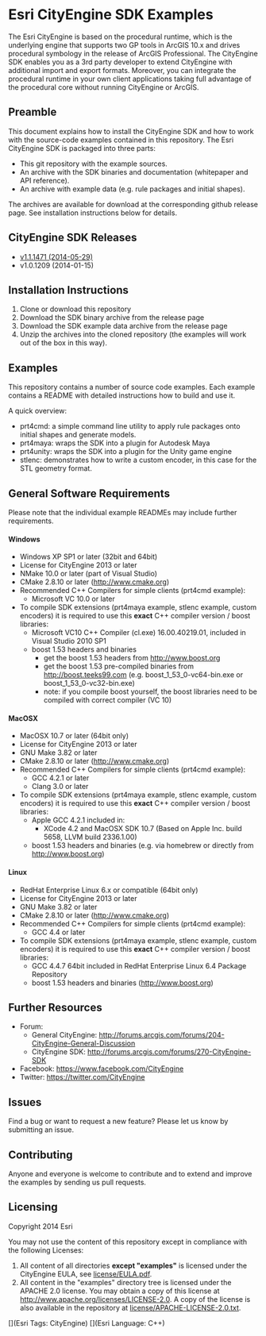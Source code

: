 # Esri CityEngine SDK Examples

The Esri CityEngine is based on the procedural runtime, which is the underlying engine that supports two GP tools in ArcGIS 10.x and drives procedural symbology in the release of ArcGIS Professional. The CityEngine SDK enables you as a 3rd party developer to extend CityEngine with additional import and export formats. Moreover, you can integrate the procedural runtime in your own client applications taking full advantage of the procedural core without running CityEngine or ArcGIS.

## Preamble

This document explains how to install the CityEngine SDK and how to work with the source-code examples contained in this repository. The Esri CityEngine SDK is packaged into three parts:
- This git repository with the example sources.
- An archive with the SDK binaries and documentation (whitepaper and API reference).
- An archive with example data (e.g. rule packages and initial shapes).

The archives are available for download at the corresponding github release page. See installation instructions below for details.

## CityEngine SDK Releases
- [v1.1.1471 (2014-05-29)](https://github.com/Esri/esri-cityengine-sdk/releases/tag/1.1.1471)
- v1.0.1209 (2014-01-15)

## Installation Instructions
1. Clone or download this repository
2. Download the SDK binary archive from the release page
3. Download the SDK example data archive from the release page
4. Unzip the archives into the cloned repository (the examples will work out of the box in this way).

## Examples
This repository contains a number of source code examples. Each example contains a README with detailed instructions how to build and use it.

A quick overview:
- prt4cmd: a simple command line utility to apply rule packages onto initial shapes and generate models.
- prt4maya: wraps the SDK into a plugin for Autodesk Maya
- prt4unity: wraps the SDK into a plugin for the Unity game engine
- stlenc: demonstrates how to write a custom encoder, in this case for the STL geometry format.

## General Software Requirements
Please note that the individual example READMEs may include further requirements.

#### Windows
* Windows XP SP1 or later (32bit and 64bit)
* License for CityEngine 2013 or later
* NMake 10.0 or later (part of Visual Studio)
* CMake 2.8.10 or later (http://www.cmake.org)
* Recommended C++ Compilers for simple clients (prt4cmd example):
    * Microsoft VC 10.0 or later
* To compile SDK extensions (prt4maya example, stlenc example, custom encoders) it is required to use this **exact** C++ compiler version / boost libraries:
    * Microsoft VC10 C++ Compiler (cl.exe) 16.00.40219.01, included in Visual Studio 2010 SP1 
    * boost 1.53 headers and binaries 
        * get the boost 1.53 headers from http://www.boost.org
        * get the boost 1.53 pre-compiled binaries from http://boost.teeks99.com (e.g. boost_1_53_0-vc64-bin.exe or boost_1_53_0-vc32-bin.exe)
        * note: if you compile boost yourself, the boost libraries need to be compiled with correct compiler (VC 10)

#### MacOSX
* MacOSX 10.7 or later (64bit only)
* License for CityEngine 2013 or later
* GNU Make 3.82 or later
* CMake 2.8.10 or later (http://www.cmake.org)
* Recommended C++ Compilers for simple clients (prt4cmd example):
    * GCC 4.2.1 or later
    * Clang 3.0 or later
* To compile SDK extensions (prt4maya example, stlenc example, custom encoders) it is required to use this **exact** C++ compiler version / boost libraries:
    * Apple GCC 4.2.1 included in:
        * XCode 4.2 and MacOSX SDK 10.7 (Based on Apple Inc. build 5658, LLVM build 2336.1.00)
    * boost 1.53 headers and binaries (e.g. via homebrew or directly from http://www.boost.org)

#### Linux
* RedHat Enterprise Linux 6.x or compatible (64bit only)
* License for CityEngine 2013 or later
* GNU Make 3.82 or later
* CMake 2.8.10 or later (http://www.cmake.org)
* Recommended C++ Compilers for simple clients (prt4cmd example):
    * GCC 4.4 or later
* To compile SDK extensions (prt4maya example, stlenc example, custom encoders) it is required to use this **exact** C++ compiler version / boost libraries:
    * GCC 4.4.7 64bit included in RedHat Enterprise Linux 6.4 Package Repository
    * boost 1.53 headers and binaries (http://www.boost.org)

## Further Resources
* Forum: 
    * General CityEngine: http://forums.arcgis.com/forums/204-CityEngine-General-Discussion
    * CityEngine SDK: http://forums.arcgis.com/forums/270-CityEngine-SDK
* Facebook: https://www.facebook.com/CityEngine
* Twitter: https://twitter.com/CityEngine

## Issues

Find a bug or want to request a new feature? Please let us know by submitting an issue.

## Contributing

Anyone and everyone is welcome to contribute and to extend and improve the examples by sending us pull requests.

## Licensing

Copyright 2014 Esri

You may not use the content of this repository except in compliance with the following Licenses:
  1. All content of all directories **except "examples"** is licensed under the CityEngine EULA, see [license/EULA.pdf](license/EULA.pdf).
  2. All content in the "examples" directory tree is licensed under the APACHE 2.0 license. You may obtain a copy of this license at http://www.apache.org/licenses/LICENSE-2.0. A copy of the license is also available in the repository at [license/APACHE-LICENSE-2.0.txt](license/APACHE-LICENSE-2.0.txt).

[](Esri Tags: CityEngine)
[](Esri Language: C++)
